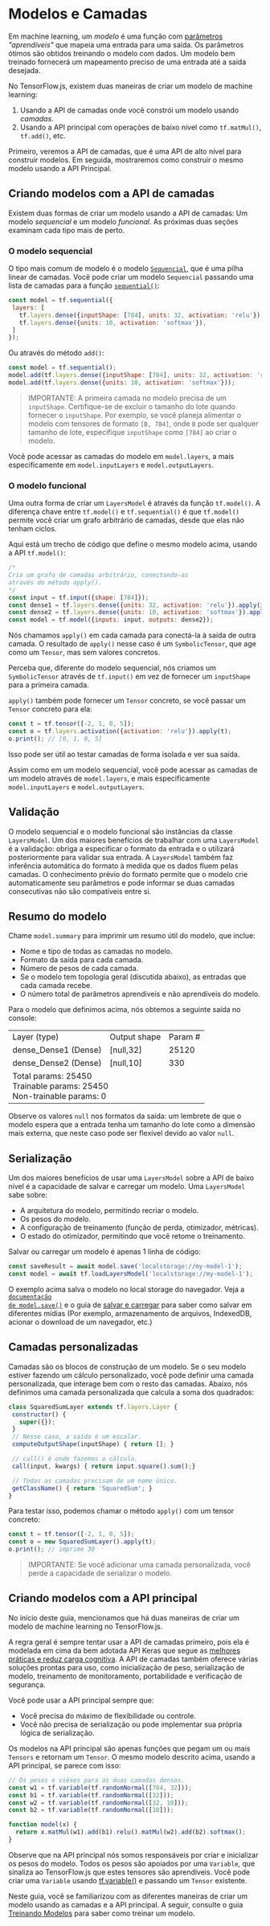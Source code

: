 # Modelos e Camadas

Em machine learning, um _modelo_ é uma função com [parâmetros](https://developers.google.com/machine-learning/glossary/#parameter) _"aprendíveis"_ que mapeia uma entrada para uma saída. Os parâmetros ótimos são obtidos treinando o modelo com dados. Um modelo bem treinado fornecerá um mapeamento preciso de uma entrada até a saída desejada.

No TensorFlow.js, existem duas maneiras de criar um modelo de machine learning:

1.  Usando a API de camadas onde você constrói um modelo usando _camadas_.
2.  Usando a API principal com operações de baixo nível como `tf.matMul()`, `tf.add()`, etc.

Primeiro, veremos a API de camadas, que é uma API de alto nível para construir modelos. Em seguida, mostraremos como construir o mesmo modelo usando a API Principal.


## Criando modelos com a API de camadas

Existem duas formas de criar um modelo usando a API de camadas: Um modelo _sequencial_ e um modelo _funcional_. As próximas duas seções examinam cada tipo mais de perto.

### O modelo sequencial

O tipo mais comum de modelo é o modelo <code>[Sequencial](https://js.tensorflow.org/api/0.15.1/#class:Sequential)</code>, que é uma pilha linear de camadas. Você pode criar um modelo `Sequencial` passando uma lista de camadas para a função <code>[sequential()](https://js.tensorflow.org/api/0.15.1/#sequential)</code>:


```js
const model = tf.sequential({
 layers: [
   tf.layers.dense({inputShape: [784], units: 32, activation: 'relu'}),
   tf.layers.dense({units: 10, activation: 'softmax'}),
 ]
});
```


Ou através do método `add()`:


```js
const model = tf.sequential();
model.add(tf.layers.dense({inputShape: [784], units: 32, activation: 'relu'}));
model.add(tf.layers.dense({units: 10, activation: 'softmax'}));
```


> IMPORTANTE: A primeira camada no modelo precisa de um `inputShape`. Certifique-se de excluir o tamanho do lote quando fornecer o `inputShape`. Por exemplo, se você planeja alimentar o modelo com tensores de formato `[B, 784]`, onde `B` pode ser qualquer tamanho de lote, especifique `inputShape` como `[784]` ao criar o modelo.

Você pode acessar as camadas do modelo em `model.layers`, a mais especificamente em `model.inputLayers` e `model.outputLayers`.


### O modelo funcional

Uma outra forma de criar um `LayersModel` é através da função `tf.model()`. A diferença chave entre `tf.model()` e `tf.sequential()` é que `tf.model()` permite você criar um grafo arbitrário de camadas, desde que elas não tenham ciclos.

Aqui está um trecho de código que define o mesmo modelo acima, usando a API `tf.model()`:


```js
/*
Cria um grafo de camadas arbitrário, conectando-as
através do método apply().
*/
const input = tf.input({shape: [784]});
const dense1 = tf.layers.dense({units: 32, activation: 'relu'}).apply(input);
const dense2 = tf.layers.dense({units: 10, activation: 'softmax'}).apply(dense1);
const model = tf.model({inputs: input, outputs: dense2});
```


Nós chamamos `apply()` em cada camada para conectá-la à saída de outra camada. O resultado de `apply()` nesse caso é um `SymbolicTensor`, que age como um `Tensor`, mas sem valores concretos.

Perceba que, diferente do modelo sequencial, nós criamos um `SymbolicTensor` através de `tf.input()` em vez de fornecer um `inputShape` para a primeira camada.

`apply()` também pode fornecer um `Tensor` concreto, se você passar um `Tensor` concreto para ela:


```js
const t = tf.tensor([-2, 1, 0, 5]);
const o = tf.layers.activation({activation: 'relu'}).apply(t);
o.print(); // [0, 1, 0, 5]
```


Isso pode ser útil ao testar camadas de forma isolada e ver sua saída.

Assim como em um modelo sequencial, você pode acessar as camadas de um modelo através de `model.layers`, e mais especificamente `model.inputLayers` e `model.outputLayers`.


## Validação

O modelo sequencial e o modelo funcional são instâncias da classe `LayersModel`. Um dos maiores benefícios de trabalhar com uma `LayersModel` é a validação: obriga a especificar o formato da entrada e o utilizará posteriormente para validar sua entrada. A `LayersModel` também faz inferência automática do formato à medida que os dados fluem pelas camadas. O conhecimento prévio do formato permite que o modelo crie automaticamente seu parâmetros e pode informar se duas camadas consecutivas não são compatíveis entre si.

## Resumo do modelo

Chame `model.summary` para imprimir um resumo útil do modelo, que inclue:

*   Nome e tipo de todas as camadas no modelo.
*   Formato da saída para cada camada.
*   Número de pesos de cada camada.
*   Se o modelo tem topologia geral (discutida abaixo), as entradas que cada camada recebe.
*   O número total de parâmetros aprendíveis e não aprendíveis do modelo.

Para o modelo que definimos acima, nós obtemos a seguinte saída no console:


<table>
  <tr>
   <td>Layer (type)
   </td>
   <td>Output shape
   </td>
   <td>Param #
   </td>
  </tr>
  <tr>
   <td>dense_Dense1 (Dense)
   </td>
   <td>[null,32]
   </td>
   <td>25120
   </td>
  </tr>
  <tr>
   <td>dense_Dense2 (Dense)
   </td>
   <td>[null,10]
   </td>
   <td>330
   </td>
  </tr>
  <tr>
   <td colspan="3" >Total params: 25450<br/>Trainable params: 25450<br/> Non-trainable params: 0
   </td>
  </tr>
</table>


Observe os valores `null` nos formatos da saída: um lembrete de que o modelo espera que a entrada tenha um tamanho do lote como a dimensão mais externa, que neste caso pode ser flexível devido ao valor `null`.


## Serialização

Um dos maiores benefícios de usar uma `LayersModel` sobre a API de baixo nível é a capacidade de salvar e carregar um modelo. Uma `LayersModel` sabe sobre:

*   A arquitetura do modelo, permitindo recriar o modelo.
*   Os pesos do modelo.
*   A configuração de treinamento (função de perda, otimizador, métricas).
*   O estado do otimizador, permitindo que você retome o treinamento.

Salvar ou carregar um modelo é apenas 1 linha de código:


```js
const saveResult = await model.save('localstorage://my-model-1');
const model = await tf.loadLayersModel('localstorage://my-model-1');
```


O exemplo acima salva o modelo no local storage do navegador. Veja a <code>[documentação de model.save()](https://js.tensorflow.org/api/latest/#tf.Model.save)</code> e o guia de [salvar e carregar](save_load.md) para saber como salvar em diferentes mídias (Por exemplo, armazenamento de arquivos, IndexedDB, acionar o download de um navegador, etc.)


## Camadas personalizadas

Camadas são os blocos de construção de um modelo. Se o seu modelo estiver fazendo um cálculo personalizado, você pode definir uma camada personalizada, que interage bem com o resto das camadas. Abaixo, nós definimos uma camada personalizada que calcula a soma dos quadrados:


```js
class SquaredSumLayer extends tf.layers.Layer {
 constructor() {
   super({});
 }
 // Nesse caso, a saída é um escalar.
 computeOutputShape(inputShape) { return []; }

 // call() é onde fazemos o cálculo.
 call(input, kwargs) { return input.square().sum();}

 // Todas as camadas precisam de um nome único.
 getClassName() { return 'SquaredSum'; }
}
```


Para testar isso, podemos chamar o método `apply()` com um tensor concreto:


```js
const t = tf.tensor([-2, 1, 0, 5]);
const o = new SquaredSumLayer().apply(t);
o.print(); // imprime 30
```


> IMPORTANTE: Se você adicionar uma camada personalizada, você perde a capacidade de serializar o modelo.


## Criando modelos com a API principal

No início deste guia, mencionamos que há duas maneiras de criar um modelo de machine learning no TensorFlow.js.

A regra geral é sempre tentar usar a API de camadas primeiro, pois ela é modelada em cima da bem adotada API Keras que segue as [melhores práticas e reduz carga cognitiva](https://keras.io/why-use-keras/). A API de camadas também oferece várias soluções prontas para uso, como inicialização de peso, serialização de modelo, treinamento de monitoramento, portabilidade e verificação de segurança.

Você pode usar a API principal sempre que:

*   Você precisa do máximo de flexibilidade ou controle.
*   Você não precisa de serialização ou pode implementar sua própria lógica de serialização.

Os modelos na API principal são apenas funções que pegam um ou mais `Tensors` e retornam um `Tensor`. O mesmo modelo descrito acima, usando a API principal, se parece com isso:


```js
// Os pesos e viéses para as duas camadas densas.
const w1 = tf.variable(tf.randomNormal([784, 32]));
const b1 = tf.variable(tf.randomNormal([32]));
const w2 = tf.variable(tf.randomNormal([32, 10]));
const b2 = tf.variable(tf.randomNormal([10]));

function model(x) {
  return x.matMul(w1).add(b1).relu().matMul(w2).add(b2).softmax();
}
```


Observe que na API principal nós somos responsáveis por criar e inicializar os pesos do modelo. Todos os pesos são apoiados por uma `Variable`, que sinaliza ao TensorFlow.js que estes tensores são aprendíveis. Você pode criar uma `Variable` usando [tf.variable()](https://js.tensorflow.org/api/latest/#variable) e passando um `Tensor` existente.

Neste guia, você se familiarizou com as diferentes maneiras de criar um modelo usando as camadas e a API principal. A seguir, consulte o guia [Treinando Modelos](train_models.md) para saber como treinar um modelo.

